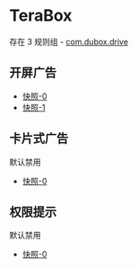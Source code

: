 # TeraBox

存在 3 规则组 - [com.dubox.drive](/src/apps/com.dubox.drive.ts)

## 开屏广告

- [快照-0](https://i.gkd.li/import/13200574)
- [快照-1](https://i.gkd.li/import/13688384)

## 卡片式广告

默认禁用

- [快照-0](https://i.gkd.li/import/13200577)

## 权限提示

默认禁用

- [快照-0](https://i.gkd.li/import/13688406)
